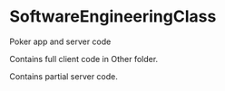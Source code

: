 SoftwareEngineeringClass
========================

Poker app and server code

Contains full client code in Other folder.

Contains partial server code.
